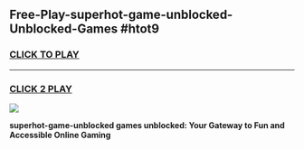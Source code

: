 
## Free-Play-superhot-game-unblocked-Unblocked-Games #htot9
<h3>
<a href="https://news.freeplayer.one?title=superhot-game-unblocked&ref=8M">CLICK TO PLAY</a></h3>
<hr>

<h3>
<a href="https://news.freeplayer.one?title=superhot-game-unblocked&ref=8M">CLICK 2 PLAY</a>
  
</h3>

<a href="https://news.freeplayer.one?title=superhot-game-unblocked&ref=8M"><img src="https://clearcache.store/games.png"></a>


**superhot-game-unblocked games unblocked: Your Gateway to Fun and Accessible Online Gaming**

